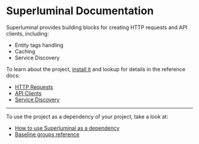# Superluminal Documentation

Superluminal provides building blocks for creating HTTP requests and API
clients, including:

- Entity tags handling
- Caching
- Service Discovery

To learn about the project, [install it](how-to/how-to-load-in-pharo.md) and
lookup for details in the reference docs:

- [HTTP Requests](reference/HTTP-Request.md)
- [API Clients](reference/API-Client.md)
- [Service Discovery](reference/Service-Discovery.md)

---

To use the project as a dependency of your project, take a look at:

- [How to use Superluminal as a dependency](how-to/how-to-use-as-dependency-in-pharo.md)
- [Baseline groups reference](reference/Baseline-groups.md)
